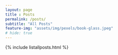 ```yaml
--- 
layout: page
title : Posts 
permalink: /posts/
subtitle: "All Posts" 
feature-img: "assets/img/pexels/book-glass.jpeg"
# hide: true
---
```


{% include listallposts.html %}
